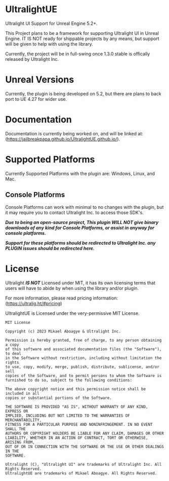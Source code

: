 # UltralightUE
Ultralight UI Support for Unreal Engine 5.2+.

This Project plans to be a framework for supporting Ultralight UI in Unreal Engine. 
IT IS NOT ready for shippable projects by any means, but support will be given to help with using the library. 

Currently, the project will be in full-swing once 1.3.0 stable is offically released by Ultralight Inc.
# Unreal Versions

Currently, the plugin is being developed on 5.2, but there are plans to back port to UE 4.27 for wider use.

# Documentation

Documentation is currently being worked on, and will be linked at: (https://jailbreakpapa.github.io/UltralightUE.github.io/). 

# Supported Platforms

Currently Supported Platforms with the plugin are: Windows, Linux, and Mac. 

## Console Platforms

Console Platforms can work with minimal to no changes with the plugin, but it may require you to contact Ultralight Inc. to access those SDK's. 

***Due to being an open-source project, This plugin WILL NOT give binary downloads of any kind for Console Platforms, or assist in anyway for console platforms.***

***Support for these platforms should be redirected to Ultralight Inc. any PLUGIN issues should be redirected here.***

# License

Ultralight ***IS NOT*** Licensed under MIT, it has its own licensing terms that users will have to abide by when using the library and/or plugin.

For more information, please read pricing information: (https://ultralig.ht/#pricing)

UltralightUE is Licensed under the very-permissive MIT License.

```
MIT License

Copyright (c) 2023 Mikael Aboagye & Ultralight Inc.

Permission is hereby granted, free of charge, to any person obtaining a copy
of this software and associated documentation files (the "Software"), to deal
in the Software without restriction, including without limitation the rights
to use, copy, modify, merge, publish, distribute, sublicense, and/or sell
copies of the Software, and to permit persons to whom the Software is
furnished to do so, subject to the following conditions:

The above copyright notice and this permission notice shall be included in all
copies or substantial portions of the Software.

THE SOFTWARE IS PROVIDED "AS IS", WITHOUT WARRANTY OF ANY KIND, EXPRESS OR
IMPLIED, INCLUDING BUT NOT LIMITED TO THE WARRANTIES OF MERCHANTABILITY,
FITNESS FOR A PARTICULAR PURPOSE AND NONINFRINGEMENT. IN NO EVENT SHALL THE
AUTHORS OR COPYRIGHT HOLDERS BE LIABLE FOR ANY CLAIM, DAMAGES OR OTHER
LIABILITY, WHETHER IN AN ACTION OF CONTRACT, TORT OR OTHERWISE, ARISING FROM,
OUT OF OR IN CONNECTION WITH THE SOFTWARE OR THE USE OR OTHER DEALINGS IN THE
SOFTWARE.

Ultralight (C), "Ultralight UI" are trademarks of Ultralight Inc. All Rights Reserved.
UltralightUE are trademarks of Mikael Aboagye. All Rights Reserved.

```
